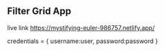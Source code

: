 ## Filter Grid App

live link https://mystifying-euler-986757.netlify.app/

credentials = {
    username:user,
    password:password
}